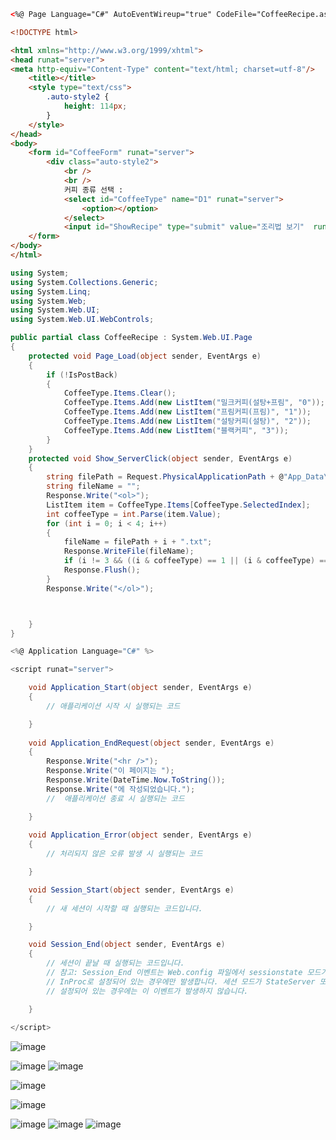 ```html
<%@ Page Language="C#" AutoEventWireup="true" CodeFile="CoffeeRecipe.aspx.cs" Inherits="CoffeeRecipe" %>

<!DOCTYPE html>

<html xmlns="http://www.w3.org/1999/xhtml">
<head runat="server">
<meta http-equiv="Content-Type" content="text/html; charset=utf-8"/>
    <title></title>
    <style type="text/css">
        .auto-style2 {
            height: 114px;
        }
    </style>
</head>
<body>
    <form id="CoffeeForm" runat="server">
        <div class="auto-style2">
            <br />
            <br />
            커피 종류 선택 :
            <select id="CoffeeType" name="D1" runat="server">
                <option></option>
            </select>
            <input id="ShowRecipe" type="submit" value="조리법 보기"  runat="server" onserverclick="Show_ServerClick" /></div>
    </form>
</body>
</html>
```
```c#
using System;
using System.Collections.Generic;
using System.Linq;
using System.Web;
using System.Web.UI;
using System.Web.UI.WebControls;

public partial class CoffeeRecipe : System.Web.UI.Page
{
    protected void Page_Load(object sender, EventArgs e)
    {
        if (!IsPostBack)
        {
            CoffeeType.Items.Clear();
            CoffeeType.Items.Add(new ListItem("밀크커피(설탕+프림", "0"));
            CoffeeType.Items.Add(new ListItem("프림커피(프림)", "1"));
            CoffeeType.Items.Add(new ListItem("설탕커피(설탕)", "2"));
            CoffeeType.Items.Add(new ListItem("블랙커피", "3"));
        }
    }
    protected void Show_ServerClick(object sender, EventArgs e)
    {
        string filePath = Request.PhysicalApplicationPath + @"App_Data\";
        string fileName = "";
        Response.Write("<ol>");
        ListItem item = CoffeeType.Items[CoffeeType.SelectedIndex];
        int coffeeType = int.Parse(item.Value);
        for (int i = 0; i < 4; i++)
        {
            fileName = filePath + i + ".txt";
            Response.WriteFile(fileName);
            if (i != 3 && ((i & coffeeType) == 1 || (i & coffeeType) == 2))Response.Clear();
            Response.Flush();
        }
        Response.Write("</ol>");



    }
}
```
```c#
<%@ Application Language="C#" %>

<script runat="server">

    void Application_Start(object sender, EventArgs e) 
    {
        // 애플리케이션 시작 시 실행되는 코드

    }
    
    void Application_EndRequest(object sender, EventArgs e) 
    {
        Response.Write("<hr />");
        Response.Write("이 페이지는 ");
        Response.Write(DateTime.Now.ToString());
        Response.Write("에 작성되었습니다.");
        //  애플리케이션 종료 시 실행되는 코드

    }
        
    void Application_Error(object sender, EventArgs e) 
    { 
        // 처리되지 않은 오류 발생 시 실행되는 코드

    }

    void Session_Start(object sender, EventArgs e) 
    {
        // 새 세션이 시작할 때 실행되는 코드입니다.

    }

    void Session_End(object sender, EventArgs e) 
    {
        // 세션이 끝날 때 실행되는 코드입니다. 
        // 참고: Session_End 이벤트는 Web.config 파일에서 sessionstate 모드가
        // InProc로 설정되어 있는 경우에만 발생합니다. 세션 모드가 StateServer 또는 SQLServer로 
        // 설정되어 있는 경우에는 이 이벤트가 발생하지 않습니다.

    }
       
</script>

```
![image](https://github.com/gryrryfh/web-programming/assets/50912987/e946d0a4-62ef-4493-a899-0caa4ccc13b0)

![image](https://github.com/gryrryfh/web-programming/assets/50912987/4da2f06d-6f92-41a3-9dd9-4166cee25fee)
![image](https://github.com/gryrryfh/web-programming/assets/50912987/a5a4b71a-20ae-4bc7-9ab2-b82ace7faa76)

![image](https://github.com/gryrryfh/web-programming/assets/50912987/596b8aba-a686-4003-8ace-21ed7b6daa9e)

![image](https://github.com/gryrryfh/web-programming/assets/50912987/632db916-b61d-4c9f-b3cc-5eef29cb9a92)

![image](https://github.com/gryrryfh/web-programming/assets/50912987/ca01a8a3-2d07-4941-abfc-db0b79e90155)
![image](https://github.com/gryrryfh/web-programming/assets/50912987/6321656c-20fe-44b4-aada-4bf368888414)
![image](https://github.com/gryrryfh/web-programming/assets/50912987/71e5ae82-7320-4782-881b-b1ecc4c78970)




